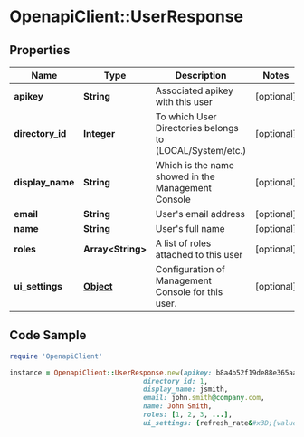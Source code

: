 # OpenapiClient::UserResponse

## Properties

Name | Type | Description | Notes
------------ | ------------- | ------------- | -------------
**apikey** | **String** | Associated apikey with this user | [optional] 
**directory_id** | **Integer** | To which User Directories belongs to (LOCAL/System/etc.) | [optional] 
**display_name** | **String** | Which is the name showed in the Management Console | [optional] 
**email** | **String** | User&#39;s email address | [optional] 
**name** | **String** | User&#39;s full name | [optional] 
**roles** | **Array&lt;String&gt;** | A list of roles attached to this user | [optional] 
**ui_settings** | [**Object**](.md) | Configuration of Management Console for this user. | [optional] 

## Code Sample

```ruby
require 'OpenapiClient'

instance = OpenapiClient::UserResponse.new(apikey: b8a4b52f19de88e365aa4f7e403fa91b352f,
                                 directory_id: 1,
                                 display_name: jsmith,
                                 email: john.smith@company.com,
                                 name: John Smith,
                                 roles: [1, 2, 3, ...],
                                 ui_settings: {refresh_rate&#x3D;{value&#x3D;30}, time_period&#x3D;{value&#x3D;24, unitsInHour&#x3D;1}})
```


